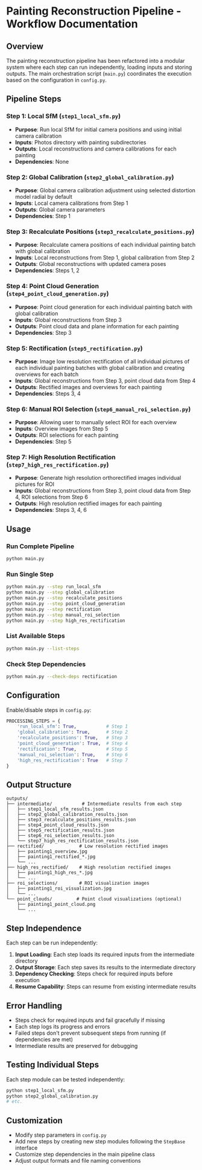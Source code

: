# Painting Reconstruction Pipeline - Workflow Documentation

## Overview

The painting reconstruction pipeline has been refactored into a modular system where each step can run independently, loading inputs and storing outputs. The main orchestration script (`main.py`) coordinates the execution based on the configuration in `config.py`.

## Pipeline Steps

### Step 1: Local SfM (`step1_local_sfm.py`)
- **Purpose**: Run local SfM for initial camera positions and using initial camera calibration
- **Inputs**: Photos directory with painting subdirectories
- **Outputs**: Local reconstructions and camera calibrations for each painting
- **Dependencies**: None

### Step 2: Global Calibration (`step2_global_calibration.py`)
- **Purpose**: Global camera calibration adjustment using selected distortion model radial by default
- **Inputs**: Local camera calibrations from Step 1
- **Outputs**: Global camera parameters
- **Dependencies**: Step 1

### Step 3: Recalculate Positions (`step3_recalculate_positions.py`)
- **Purpose**: Recalculate camera positions of each individual painting batch with global calibration
- **Inputs**: Local reconstructions from Step 1, global calibration from Step 2
- **Outputs**: Global reconstructions with updated camera poses
- **Dependencies**: Steps 1, 2

### Step 4: Point Cloud Generation (`step4_point_cloud_generation.py`)
- **Purpose**: Point cloud generation for each individual painting batch with global calibration
- **Inputs**: Global reconstructions from Step 3
- **Outputs**: Point cloud data and plane information for each painting
- **Dependencies**: Step 3

### Step 5: Rectification (`step5_rectification.py`)
- **Purpose**: Image low resolution rectification of all individual pictures of each individual painting batches with global calibration and creating overviews for each batch
- **Inputs**: Global reconstructions from Step 3, point cloud data from Step 4
- **Outputs**: Rectified images and overviews for each painting
- **Dependencies**: Steps 3, 4

### Step 6: Manual ROI Selection (`step6_manual_roi_selection.py`)
- **Purpose**: Allowing user to manually select ROI for each overview
- **Inputs**: Overview images from Step 5
- **Outputs**: ROI selections for each painting
- **Dependencies**: Step 5

### Step 7: High Resolution Rectification (`step7_high_res_rectification.py`)
- **Purpose**: Generate high resolution orthorectified images individual pictures for ROI
- **Inputs**: Global reconstructions from Step 3, point cloud data from Step 4, ROI selections from Step 6
- **Outputs**: High resolution rectified images for each painting
- **Dependencies**: Steps 3, 4, 6

## Usage

### Run Complete Pipeline
```bash
python main.py
```

### Run Single Step
```bash
python main.py --step run_local_sfm
python main.py --step global_calibration
python main.py --step recalculate_positions
python main.py --step point_cloud_generation
python main.py --step rectification
python main.py --step manual_roi_selection
python main.py --step high_res_rectification
```

### List Available Steps
```bash
python main.py --list-steps
```

### Check Step Dependencies
```bash
python main.py --check-deps rectification
```

## Configuration

Enable/disable steps in `config.py`:

```python
PROCESSING_STEPS = {
    'run_local_sfm': True,           # Step 1
    'global_calibration': True,      # Step 2
    'recalculate_positions': True,   # Step 3
    'point_cloud_generation': True,  # Step 4
    'rectification': True,           # Step 5
    'manual_roi_selection': True,    # Step 6
    'high_res_rectification': True   # Step 7
}
```

## Output Structure

```
outputs/
├── intermediate/           # Intermediate results from each step
│   ├── step1_local_sfm_results.json
│   ├── step2_global_calibration_results.json
│   ├── step3_recalculate_positions_results.json
│   ├── step4_point_cloud_results.json
│   ├── step5_rectification_results.json
│   ├── step6_roi_selection_results.json
│   └── step7_high_res_rectification_results.json
├── rectified/             # Low resolution rectified images
│   ├── painting1_overview.jpg
│   ├── painting1_rectified_*.jpg
│   └── ...
├── high_res_rectified/    # High resolution rectified images
│   ├── painting1_high_res_*.jpg
│   └── ...
├── roi_selections/        # ROI visualization images
│   ├── painting1_roi_visualization.jpg
│   └── ...
└── point_clouds/         # Point cloud visualizations (optional)
    ├── painting1_point_cloud.png
    └── ...
```

## Step Independence

Each step can be run independently:

1. **Input Loading**: Each step loads its required inputs from the intermediate directory
2. **Output Storage**: Each step saves its results to the intermediate directory
3. **Dependency Checking**: Steps check for required inputs before execution
4. **Resume Capability**: Steps can resume from existing intermediate results

## Error Handling

- Steps check for required inputs and fail gracefully if missing
- Each step logs its progress and errors
- Failed steps don't prevent subsequent steps from running (if dependencies are met)
- Intermediate results are preserved for debugging

## Testing Individual Steps

Each step module can be tested independently:

```bash
python step1_local_sfm.py
python step2_global_calibration.py
# etc.
```

## Customization

- Modify step parameters in `config.py`
- Add new steps by creating new step modules following the `StepBase` interface
- Customize step dependencies in the main pipeline class
- Adjust output formats and file naming conventions
